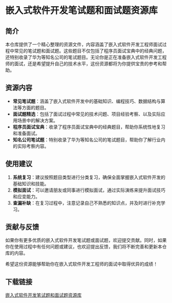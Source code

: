 # 嵌入式软件开发笔试题和面试题资源库

## 简介

本仓库提供了一个精心整理的资源文件，内容涵盖了嵌入式软件开发工程师面试过程中常见的笔试题和面试题。这些题目不仅包括了程序员面试宝典中的经典问题，还特别收录了华为等知名公司的笔试题目。无论你是正在准备嵌入式软件开发工程师的面试，还是希望提升自己的技术水平，这份资源都将为你提供宝贵的参考和帮助。

## 资源内容

- **常见笔试题**：涵盖了嵌入式软件开发中的基础知识、编程技巧、数据结构与算法等方面的题目。
- **面试题精选**：包括了面试过程中常见的技术问题、项目经验考察、以及实际应用场景中的解决方案。
- **程序员面试宝典**：收录了程序员面试宝典中的经典题目，帮助你系统性地复习和准备面试。
- **知名公司笔试题**：特别收录了华为等知名公司的笔试题目，帮助你了解行业内的实际考察内容。

## 使用建议

1. **系统复习**：建议按照题目类型进行分类复习，确保全面掌握嵌入式软件开发的基础知识和技能。
2. **模拟面试**：可以邀请朋友或同事进行模拟面试，通过实际演练来提升面试技巧和应变能力。
3. **查漏补缺**：在复习过程中，注意记录自己不熟悉的知识点，并及时进行补充学习。

## 贡献与反馈

如果你有更多优质的嵌入式软件开发笔试题或面试题，欢迎提交贡献。同时，如果你在使用过程中有任何问题或建议，也欢迎提出反馈，我们将不断完善和更新本仓库的内容。

希望这份资源能够帮助你在嵌入式软件开发工程师的面试中取得优异的成绩！

## 下载链接

[嵌入式软件开发笔试题和面试题资源库](https://pan.quark.cn/s/6e1453d870d8)